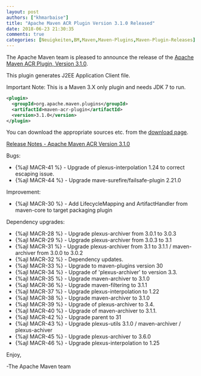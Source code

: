 ```yaml
---
layout: post
authors: ["khmarbaise"]
title: "Apache Maven ACR Plugin Version 3.1.0 Released"
date: 2018-06-23 21:30:35
comments: true
categories: [Neuigkeiten,BM,Maven,Maven-Plugins,Maven-Plugin-Releases]
---
```

The Apache Maven team is pleased to announce the release of the 
[Apache Maven ACR Plugin, Version 3.1.0](https://maven.apache.org/plugins/maven-acr-plugin).

This plugin generates J2EE Application Client file.

Important Note: This is a Maven 3.X only plugin and needs JDK 7 to run.

``` xml
<plugin>
  <groupId>org.apache.maven.plugins</groupId>
  <artifactId>maven-acr-plugin</artifactId>
  <version>3.1.0</version>
</plugin>
```

You can download the appropriate sources etc. from the [download page](https://maven.apache.org/plugins/maven-acr-plugin/download.cgi).

<!-- more -->

[Release Notes - Apache Maven ACR Version 3.1.0](https://issues.apache.org/jira/secure/ReleaseNote.jspa?projectId=12317020&version=12334755)

 
Bugs:

 * {%ajl MACR-41 %} - Upgrade of plexus-interpolation 1.24 to correct escaping issue.
 * {%ajl MACR-44 %} - Upgrade mave-surefire/failsafe-plugin 2.21.0

Improvement:

 * {%ajl MACR-30 %} - Add LifecycleMapping and ArtifactHandler from maven-core to target packaging plugin

Dependency upgrades:

 * {%ajl MACR-28 %} - Upgrade plexus-archiver from 3.0.1 to 3.0.3
 * {%ajl MACR-29 %} - Upgrade plexus-archiver from 3.0.3 to 3.1
 * {%ajl MACR-31 %} - Upgrade plexus-archiver from 3.1 to 3.1.1 / maven-archiver from 3.0.0 to 3.0.2
 * {%ajl MACR-32 %} - Dependency updates.
 * {%ajl MACR-33 %} - Upgrade to maven-plugins version 30
 * {%ajl MACR-34 %} - Upgrade of 'plexus-archiver' to version 3.3.
 * {%ajl MACR-35 %} - Upgrade maven-archiver to 3.1.0
 * {%ajl MACR-36 %} - Upgrade maven-filtering to 3.1.1
 * {%ajl MACR-37 %} - Upgrade plexus-interpolation to 1.22
 * {%ajl MACR-38 %} - Upgrade maven-archiver to 3.1.0
 * {%ajl MACR-39 %} - Upgrade of plexus-archiver to 3.4.
 * {%ajl MACR-40 %} - Upgrade of maven-archiver to 3.1.1.
 * {%ajl MACR-42 %} - Upgrade parent to 31
 * {%ajl MACR-43 %} - Upgrade plexus-utils 3.1.0 / maven-archiver / plexus-achiver
 * {%ajl MACR-45 %} - Upgrade plexus-archiver to 3.6.0
 * {%ajl MACR-46 %} - Upgrade plexus-interpolation to 1.25

Enjoy,

-The Apache Maven team
